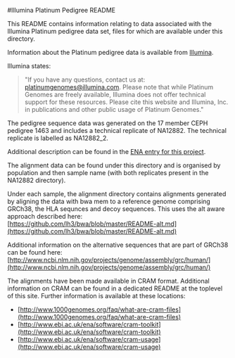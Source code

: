 #Illumina Platinum Pedigree README

This README contains information relating to data associated with the Illumina Platinum pedigree data set, files for which are available under this directory.

Information about the Platinum pedigree data is available from [Illumina](http://www.illumina.com/platinumgenomes/).

Illumina states:
>"If you have any questions, contact us at: platinumgenomes@illumina.com. Please note that while Platinum Genomes are freely available, Illumina does not offer technical support for these resources. Please cite this website and Illumina, Inc. in publications and other public usage of Platinum Genomes."

The pedigree sequence data was generated on the 17 member CEPH pedigree 1463 and includes a technical replicate of NA12882. The technical replicate is labelled as NA12882_2.

Additional description can be found in the [ENA entry for this project](http://www.ebi.ac.uk/ena/data/view/ERP001960).

The alignment data can be found under this directory and is organised by population and then sample name (with both replicates present in the NA12882 directory). 

Under each sample, the alignment directory contains alignments generated by aligning the data with bwa mem to a reference genome comprising GRCh38, the HLA sequnces and decoy sequences. This uses the alt aware approach described here:
[https://github.com/lh3/bwa/blob/master/README-alt.md](https://github.com/lh3/bwa/blob/master/README-alt.md)

Additional information on the alternative sequences that are part of GRCh38 can be found here:
[http://www.ncbi.nlm.nih.gov/projects/genome/assembly/grc/human/](http://www.ncbi.nlm.nih.gov/projects/genome/assembly/grc/human/)

The alignments have been made available in CRAM format. Additional information on CRAM can be found in a dedicated README at the toplevel of this site. Further information is available at these locations:
- [http://www.1000genomes.org/faq/what-are-cram-files](http://www.1000genomes.org/faq/what-are-cram-files)
- [http://www.ebi.ac.uk/ena/software/cram-toolkit](http://www.ebi.ac.uk/ena/software/cram-toolkit)
- [http://www.ebi.ac.uk/ena/software/cram-usage](http://www.ebi.ac.uk/ena/software/cram-usage)
